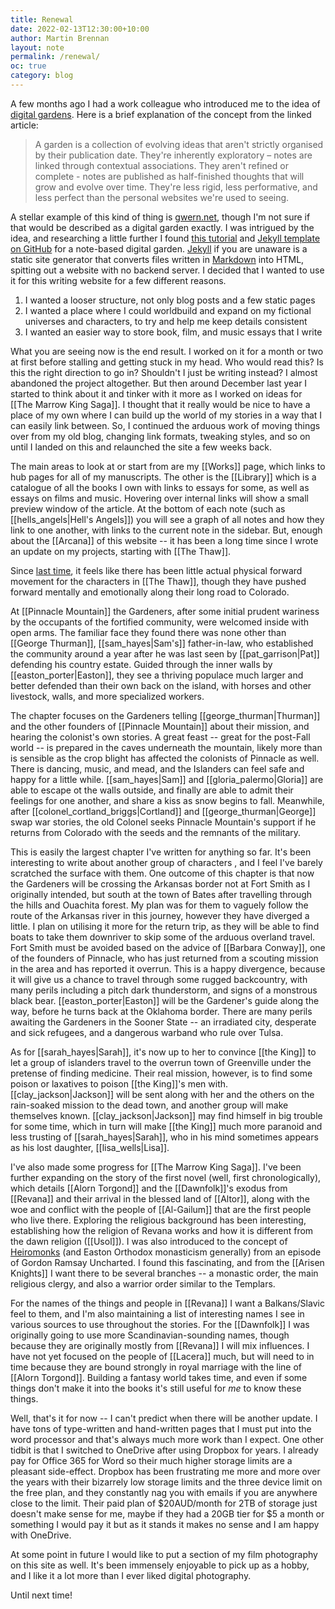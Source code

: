 ```yaml
---
title: Renewal
date: 2022-02-13T12:30:00+10:00
author: Martin Brennan
layout: note
permalink: /renewal/
oc: true
category: blog
---
```


A few months ago I had a work colleague who introduced me to the idea of [digital gardens](https://maggieappleton.com/garden-history). Here is a brief explanation of the concept from the linked article:

> A garden is a collection of evolving ideas that aren't strictly organised by their publication date. They're inherently exploratory – notes are linked through contextual associations. They aren't refined or complete - notes are published as half-finished thoughts that will grow and evolve over time. They're less rigid, less performative, and less perfect than the personal websites we're used to seeing.

A stellar example of this kind of thing is [gwern.net](https://www.gwern.net/index), though I'm not sure if that would be described as a digital garden exactly. I was intrigued by the idea, and researching a little further I found [this tutorial](https://maximevaillancourt.com/blog/setting-up-your-own-digital-garden-with-jekyll) and [Jekyll template on GitHub](https://github.com/maximevaillancourt/digital-garden-jekyll-template) for a note-based digital garden. [Jekyll](https://jekyllrb.com/) if you are unaware is a static site generator that converts files written in [Markdown](https://www.markdownguide.org/) into HTML, spitting out a website with no backend server. I decided that I wanted to use it for this writing website for a few different reasons.

<!--more-->

1. I wanted a looser structure, not only blog posts and a few static pages
2. I wanted a place where I could worldbuild and expand on my fictional universes and characters, to try and help me keep details consistent
3. I wanted an easier way to store book, film, and music essays that I write

What you are seeing now is the end result. I worked on it for a month or two at first before stalling and getting stuck in my head. Who would read this? Is this the right direction to go in? Shouldn't I just be writing instead? I almost abandoned the project altogether. But then around December last year I started to think about it and tinker with it more as I worked on ideas for [[The Marrow King Saga]]. I thought that it really would be nice to have a place of my own where I can build up the world of my stories in a way that I can easily link between. So, I continued the arduous work of moving things over from my old blog, changing link formats, tweaking styles, and so on until I landed on this and relaunched the site a few weeks back.

The main areas to look at or start from are my [[Works]] page, which links to hub pages for all of my manuscripts. The other is the [[Library]] which is a catalogue of all the books I own with links to essays for some, as well as essays on films and music. Hovering over internal links will show a small preview window of the article. At the bottom of each note (such as [[hells_angels|Hell's Angels]]) you will see a graph of all notes and how they link to one another, with links to the current note in the sidebar. But, enough about the [[Arcana]] of this website -- it has been a long time since I wrote an update on my projects, starting with [[The Thaw]].

Since [last time](/evolution), it feels like there has been little actual physical forward movement for the characters in [[The Thaw]], though they have pushed forward mentally and emotionally along their long road to Colorado.

At [[Pinnacle Mountain]] the Gardeners, after some initial prudent wariness by the occupants of the fortified community, were welcomed inside with open arms. The familiar face they found there was none other than [[George Thurman]], [[sam_hayes|Sam's]] father-in-law, who established the community around a year after he was last seen by [[pat_garrison|Pat]] defending his country estate. Guided through the inner walls by [[easton_porter|Easton]], they see a thriving populace much larger and better defended than their own back on the island, with horses and other livestock, walls, and more specialized workers.

The chapter focuses on the Gardeners telling [[george_thurman|Thurman]] and the other founders of [[Pinnacle Mountain]] about their mission, and hearing the colonist's own stories. A great feast -- great for the post-Fall world -- is prepared in the caves underneath the mountain, likely more than is sensible as the crop blight has affected the colonists of Pinnacle as well. There is dancing, music, and mead, and the Islanders can feel safe and happy for a little while. [[sam_hayes|Sam]] and [[gloria_palermo|Gloria]] are able to escape ot the walls outside, and finally are able to admit their feelings for one another, and share a kiss as snow begins to fall. Meanwhile, after [[colonel_cortland_briggs|Cortland]] and [[george_thurman|George]] swap war stories, the old Colonel seeks Pinnacle Mountain's support if he returns from Colorado with the seeds and the remnants of the military.

This is easily the largest chapter I've written for anything so far. It's been interesting to write about another group of characters , and I feel I've barely scratched the surface with them. One outcome of this chapter is that now the Gardeners will be crossing the Arkansas border not at Fort Smith as I originally intended, but south at the town of Bates after travelling through the hills and Ouachita forest. My plan was for them to vaguely follow the route of the Arkansas river in this journey, however they have diverged a little. I plan on utilising it more for the return trip, as they will be able to find boats to take them downriver to skip some of the arduous overland travel. Fort Smith must be avoided based on the advice of [[Barbara Conway]], one of the founders of Pinnacle, who has just returned from a scouting mission in the area and has reported it overrun. This is a happy divergence, because it will give us a chance to travel through some rugged backcountry, with many perils including a pitch dark thunderstorm, and signs of a monstrous black bear. [[easton_porter|Easton]] will be the Gardener's guide along the way, before he turns back at the Oklahoma border. There are many perils awaiting the Gardeners in the Sooner State -- an irradiated city, desperate and sick refugees, and a dangerous warband who rule over Tulsa.

As for [[sarah_hayes|Sarah]], it's now up to her to convince [[the King]] to let a group of islanders travel to the overrun town of Greenville under the pretense of finding medicine. Their real mission, however, is to find some poison or laxatives to poison [[the King]]'s men with. [[clay_jackson|Jackson]] will be sent along with her and the others on the rain-soaked mission to the dead town, and another group will make themselves known. [[clay_jackson|Jackson]] may find himself in big trouble for some time, which in turn will make [[the King]] much more paranoid and less trusting of [[sarah_hayes|Sarah]], who in his mind sometimes appears as his lost daughter, [[lisa_wells|Lisa]].

I've also made some progress for [[The Marrow King Saga]]. I've been further expanding on the story of the first novel (well, first chronologically), which details [[Alorn Torgond]] and the [[Dawnfolk]]'s exodus from [[Revana]] and their arrival in the blessed land of [[Altor]], along with the woe and conflict with the people of [[Al-Gailum]] that are the first people who live there. Exploring the religious background has been interesting, establishing how the religion of Revana works and how it is different from the dawn religion ([[Usol]]). I was also introduced to the concept of [Heiromonks](https://en.wikipedia.org/wiki/Hieromonk) (and Easton Orthodox monasticism generally) from an episode of Gordon Ramsay Uncharted. I found this fascinating, and from the [[Arisen Knights]] I want there to be several branches -- a monastic order, the main religious clergy, and also a warrior order similar to the Templars.

For the names of the things and people in [[Revana]] I want a Balkans/Slavic feel to them, and I'm also maintaining a list of interesting names I see in various sources to use throughout the stories. For the [[Dawnfolk]] I was originally going to use more Scandinavian-sounding names, though because they are originally mostly from [[Revana]] I will mix influences. I have not yet focused on the people of [[Lacera]] much, but will need to in time because they are bound strongly in royal marriage with the line of [[Alorn Torgond]]. Building a fantasy world takes time, and even if some things don't make it into the books it's still useful for _me_ to know these things.

Well, that's it for now -- I can't predict when there will be another update. I have tons of type-written and hand-written pages that I must put into the word processor and that's always much more work than I expect. One other tidbit is that I switched to OneDrive after using Dropbox for years. I already pay for Office 365 for Word so their much higher storage limits are a pleasant side-effect. Dropbox has been frustrating me more and more over the years with their bizarrely low storage limits and the three device limit on the free plan, and they constantly nag you with emails if you are anywhere close to the limit. Their paid plan of $20AUD/month for 2TB of storage just doesn't make sense for me, maybe if they had a 20GB tier for $5 a month or something I would pay it but as it stands it makes no sense and I am happy with OneDrive.

At some point in future I would like to put a section of my film photography on this site as well. It's been immensely enjoyable to pick up as a hobby, and I like it a lot more than I ever liked digital photography.

Until next time!
